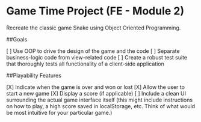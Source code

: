 # Game Time Project (FE - Module 2)

Recreate the classic game Snake using Object Oriented Programming. 


##Goals

[ ] Use OOP to drive the design of the game and the code
[ ] Separate business-logic code from view-related code
[ ] Create a robust test suite that thoroughly tests all functionality of a client-side application


##Playability Features

[X] Indicate when the game is over and won or lost
[X] Allow the user to start a new game
[X] Display a score (if applicable)
[ ] Include a clean UI surrounding the actual game interface itself (this might include instructions on how to play, a high score saved in localStorage, etc. Think of what would be most intuitive for your particular game.)

